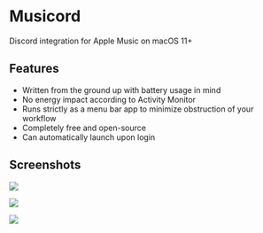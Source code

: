 
# Musicord

Discord integration for Apple Music on macOS 11+


## Features

- Written from the ground up with battery usage in mind
- No energy impact according to Activity Monitor
- Runs strictly as a menu bar app to minimize obstruction of your workflow
- Completely free and open-source
- Can automatically launch upon login


## Screenshots

![](https://ptpimg.me/238y68.png)

![](https://ptpimg.me/5m65a8.png)

![](https://ptpimg.me/vsfdrs.png)

